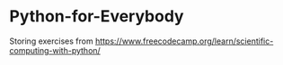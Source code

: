 # Python-for-Everybody
Storing exercises from https://www.freecodecamp.org/learn/scientific-computing-with-python/
